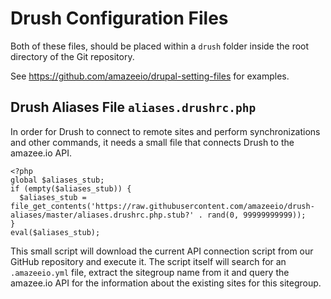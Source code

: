 # Drush Configuration Files

Both of these files, should be placed within a `drush` folder inside the root directory of the Git repository.

See https://github.com/amazeeio/drupal-setting-files for examples.

## Drush Aliases File `aliases.drushrc.php`

In order for Drush to connect to remote sites and perform synchronizations and other commands, it needs a small file that connects Drush to the amazee.io API.

```
<?php
global $aliases_stub;
if (empty($aliases_stub)) { 
  $aliases_stub = file_get_contents('https://raw.githubusercontent.com/amazeeio/drush-aliases/master/aliases.drushrc.php.stub?' . rand(0, 99999999999));
}
eval($aliases_stub);
```

This small script will download the current API connection script from our GitHub repository and execute it. The script itself will search for an `.amazeeio.yml` file, extract the sitegroup name from it and query the amazee.io API for the information about the existing sites for this sitegroup.
